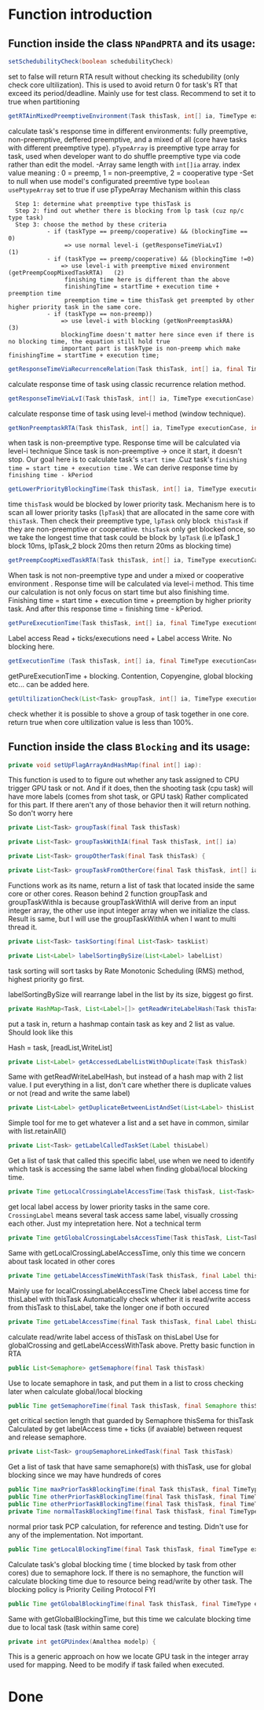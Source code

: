 # Function introduction

## Function inside the class `NPandPRTA` and its usage:

```Java
setSchedubilityCheck(boolean schedubilityCheck)
``` 
set to false will return RTA result without checking its schedubility (only check core ultilization). This is used to avoid return 0 for task's RT that exceed its period/deadline. 
Mainly use for test class. Recommend to set it to true when partitioning

```Java
getRTAinMixedPreemptiveEnvironment(Task thisTask, int[] ia, TimeType executionCase, int[] pTypeArray, boolean usePtypeArray):
```
 calculate task's response time in different environments: fully preemptive, non-preemptive, deffered preemptive, and a mixed of all (core have tasks with different preemptive type). 
`pTypeArray` is preemptive type array for task, used when developer want to do shuffle preemptive type via code rather than edit the model. 
-Array same length with `int[]ia` array. index value meaning : 0 = preemp, 1 = non-preemptive, 2 = cooperative type
-Set to null when use model's configurated preemtive type 
`boolean usePtypeArray` set to true if use pTypeArray
Mechanism within this class
		

	  Step 1: determine what preemptive type thisTask is
      Step 2: find out whether there is blocking from lp task (cuz np/c type task)
      Step 3: choose the method by these criteria
    		   - if (taskType == preemp/cooperative) && (blockingTime == 0) 
    		  	    => use normal level-i (getResponseTimeViaLvI)                              (1)
    		   - if (taskType == preemp/cooperative) && (blockingTime !=0)
    		       => use level-i with preemptive mixed environment (getPreempCoopMixedTaskRTA)   (2)
    		      	finishing time here is different than the above
    		        finishingTime = startTime + execution time + preemption time
    		     	preemption time = time thisTask get preempted by other higher priority task in the same core.
    		   - if (taskType == non-preemp))  
    		       => use level-i with blocking (getNonPreemptaskRA)                          (3)
    		       blockingTime doesn't matter here since even if there is no blocking time, the equation still hold true
    		       important part is taskType is non-preemp which make finishingTime = startTime + execution time;
		       

```Java
getResponseTimeViaRecurrenceRelation(Task thisTask, int[] ia, final TimeType executionCase): 
```
calculate response time of task using classic recurrence relation method. 

```Java
getResponseTimeViaLvI(Task thisTask, int[] ia, TimeType executionCase): 
```
calculate response time of task using level-i method (window technique). 

```Java
getNonPreemptaskRTA(Task thisTask, int[] ia, TimeType executionCase, int[] pTypeArray, boolean usePtypeArray): 
```
when task is non-preemptive type. Response time will be calculated via level-i technique 
Since task is non-preemptive -> once it start, it doesn't stop. Our goal here is to calculate task's `start time` .Cuz task's `finishing time = start time + execution time` . We can derive response time by `finishing time - kPeriod`

```Java
getLowerPriorityBlockingTime(Task thisTask, int[] ia, TimeType executionCase, int[] pTypeArray, boolean usePtypeArray):
```

time `thisTask` would be blocked by lower priority task. Mechanism here is to scan all lower priority tasks (`lpTask`) that are allocated in the same core with `thisTask`. Then check their preemptive type, `lpTask` only block` thisTask` if they are non-preemptive or cooperative. `thisTask` only get blocked once, so we take the longest time that task could be block by `lpTask` (i.e lpTask_1 block 10ms, lpTask_2 block 20ms then return 20ms as blocking time)

```Java
getPreempCoopMixedTaskRTA(Task thisTask, int[] ia, TimeType executionCase, int[] pTypeArray, boolean usePtypeArray)
```
When task is not non-preemptive type and under a mixed or cooperative environment . Response time will be calculated via level-i method. This time our calculation is not only focus on start time but also finishing time. 
Finishing time = start time + execution time + preemption by higher priority task. And after this response time = finishing time - kPeriod.

```Java
getPureExecutionTime(Task thisTask, int[] ia, final TimeType executionCase):
```
Label access Read + ticks/executions need + Label access Write. No blocking here.

```Java
getExecutionTime (Task thisTask, int[] ia, final TimeType executionCase):
```
getPureExecutionTime + blocking. Contention, Copyengine, global blocking etc... can be added here.

```Java
getUltilizationCheck(List<Task> groupTask, int[] ia, TimeType executionCase):
```
check whether it is possible to shove a group of task together in one core. 
return true when core ultilization value is less than 100%. 

## Function inside the class `Blocking` and its usage:

```Java
private void setUpFlagArrayAndHashMap(final int[] iap):
```
This function is used to to figure out whether any task assigned to CPU trigger GPU task or not. 
And if it does, then the shooting task (cpu task) will have more labels (comes from shot task, or GPU task)
Rather complicated for this part. 
If there aren't any of those behavior then it will return nothing. 
So don't worry here

```Java
private List<Task> groupTask(final Task thisTask) 

private List<Task> groupTaskWithIA(final Task thisTask, int[] ia) 

private List<Task> groupOtherTask(final Task thisTask) {

private List<Task> groupTaskFromOtherCore(final Task thisTask, int[] ia) 

```
Functions work as its name, return a list of task that located inside the same core or other cores.
Reason behind 2 function groupTask and groupTaskWithIa is because groupTaskWithIA will derive from an input integer array, the other use input integer array when we initialize the class.
Result is same, but I will use the groupTaskWithIA when I want to multi thread it.
```Java
private List<Task> taskSorting(final List<Task> taskList) 

private List<Label> labelSortingBySize(List<Label> labelList) 
```
task sorting will sort tasks by Rate Monotonic Scheduling (RMS) method, highest priority go first.

labelSortingBySize will rearrange label in the list by its size, biggest go first.

```Java
private HashMap<Task, List<Label>[]> getReadWriteLabelHash(Task thisTask) 
```
put a task in, return a hashmap contain task as key and 2 list as value. 
Should look like this

Hash = task, [readList,WriteList]

```Java
private List<Label> getAccessedLabelListWithDuplicate(Task thisTask) 
```
Same with getReadWriteLabelHash, but instead of a hash map with 2 list value. 
I put everything in a list, don't care whether there is duplicate values or not (read and write the same label)

```Java
private List<Label> getDuplicateBetweenListAndSet(List<Label> thisList, Set<Label> thisSet) 
```

Simple tool for me to get whatever a list and a set have in common, similar with list.retainAll()

```Java
private List<Task> getLabelCalledTaskSet(Label thisLabel) 
```
Get a list of task that called this specific label, use when we need to identify which task is accessing the same label when finding global/local blocking time. 

```Java
private Time getLocalCrossingLabelAccessTime(Task thisTask, List<Task> sameCoreTaskList) 
```
get local label access by lower priority tasks in the same core. 
`CrossingLabel` means several task access same label, visually crossing each other. Just my intepretation here. Not a technical term

```Java
private Time getGlobalCrossingLabelsAccessTime(Task thisTask, List<Task> diffCoreTaskList) 
```
Same with getLocalCrossingLabelAccessTime, only this time we concern about task located in other cores

```Java
private Time getLabelAccessTimeWithTask(Task thisTask, final Label thisLabel, TimeType executionCase) 
```
Mainly use for localCrossingLabelAccessTime
Check label access time for thisLabel with thisTask
Automatically check whether it is read/write access from thisTask to thisLabel, take the longer one if both occured

```Java
private Time getLabelAccessTime(final Task thisTask, final Label thisLabel, final LabelAccessEnum thisType, final TimeType executionCase) 
```
calculate read/write label access of thisTask on thisLabel
Use for globalCrossing and getLabelAccessWithTask above. 
Pretty basic function in RTA

```Java
public List<Semaphore> getSemaphore(final Task thisTask) 
```
Use to locate semaphore in task, and put them in a list to cross checking later when calculate global/local blocking 

```Java
public Time getSemaphoreTime(final Task thisTask, final Semaphore thisSema, final TimeType executionCase) 
```
get critical section length that guarded by Semaphore thisSema for thisTask
Calculated by get labelAccess time + ticks (if avaiable) between request and release semaphore.

```Java
private List<Task> groupSemaphoreLinkedTask(final Task thisTask) 
```
Get a list of task that have same semaphore(s) with thisTask, use for global blocking since we may have hundreds of cores 

```Java
public Time maxPriorTaskBlockingTime(final Task thisTask, final TimeType executionCase) 
public Time otherPriorTaskBlockingTime(final Task thisTask, final TimeType executionCase) 
public Time otherPriorTaskBlockingTime(final Task thisTask, final TimeType executionCase) 
private Time normalTaskBlockingTime(final Task thisTask, final TimeType executionCase) 

```
normal prior task PCP calculation, for reference and testing. Didn't use for any of the implementation.
Not important.

```Java
public Time getLocalBlockingTime(final Task thisTask, final TimeType executionCase) {
```
Calculate task's global blocking time ( time blocked by task from other cores) due to semaphore lock.
If there is no semaphore, the function will calculate blocking time due to resource being read/write by other task. 
The blocking policy is Priority Ceiling Protocol FYI
```Java
public Time getGlobalBlockingTime(final Task thisTask, final TimeType executionCase) {
```
Same with getGlobalBlockingTime, but this time we calculate blocking time due to local task (task within same core)

```Java
private int getGPUindex(Amalthea modelp) {
```
This is a generic approach on how we locate GPU task in the integer array used for mapping.
Need to be modify if task failed when executed.

Done
=====================================================================================